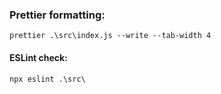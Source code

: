 ### Prettier formatting:    
```prettier .\src\index.js --write --tab-width 4```

#### ESLint check:
```npx eslint .\src\```